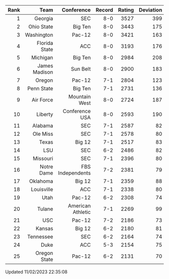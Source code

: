| Rank  | Team                 | Conference           | Record   | Rating | Deviation |
| ---:  | ---:                 | ---:                 | ---:     | ---:   | ---:      |
| 1     | Georgia              | SEC                  | 8-0      | 3527   | 399       |
| 2     | Ohio State           | Big Ten              | 8-0      | 3443   | 175       |
| 3     | Washington           | Pac-12               | 8-0      | 3421   | 163       |
| 4     | Florida State        | ACC                  | 8-0      | 3193   | 176       |
| 5     | Michigan             | Big Ten              | 8-0      | 2984   | 208       |
| 6     | James Madison        | Sun Belt             | 8-0      | 2900   | 183       |
| 7     | Oregon               | Pac-12               | 7-1      | 2804   | 123       |
| 8     | Penn State           | Big Ten              | 7-1      | 2731   | 136       |
| 9     | Air Force            | Mountain West        | 8-0      | 2724   | 187       |
| 10    | Liberty              | Conference USA       | 8-0      | 2593   | 190       |
| 11    | Alabama              | SEC                  | 7-1      | 2587   | 82        |
| 12    | Ole Miss             | SEC                  | 7-1      | 2578   | 80        |
| 13    | Texas                | Big 12               | 7-1      | 2517   | 83        |
| 14    | LSU                  | SEC                  | 6-2      | 2486   | 82        |
| 15    | Missouri             | SEC                  | 7-1      | 2396   | 80        |
| 16    | Notre Dame           | FBS Independents     | 7-2      | 2381   | 79        |
| 17    | Oklahoma             | Big 12               | 7-1      | 2359   | 88        |
| 18    | Louisville           | ACC                  | 7-1      | 2338   | 80        |
| 19    | Utah                 | Pac-12               | 6-2      | 2308   | 74        |
| 20    | Tulane               | American Athletic    | 7-1      | 2269   | 99        |
| 21    | USC                  | Pac-12               | 7-2      | 2186   | 73        |
| 22    | Kansas               | Big 12               | 6-2      | 2180   | 81        |
| 23    | Tennessee            | SEC                  | 6-2      | 2164   | 74        |
| 24    | Duke                 | ACC                  | 5-3      | 2154   | 75        |
| 25    | Oregon State         | Pac-12               | 6-2      | 2131   | 70        |

Updated 11/02/2023 22:35:08
